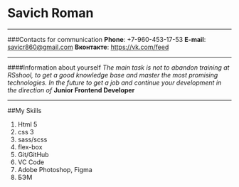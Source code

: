 # Savich Roman 
******
###Contacts for communication
**Phone**: +7-960-453-17-53
**E-mail**: savicr860@gmail.com
**Вконтакте**: https://vk.com/feed
*******
####Information about yourself
_The main task is not to abandon training at RSshool, to get a good knowledge base and master the most promising technologies. In the future to get a job and continue your development in the direction of_ **Junior Frontend Developer**
*********
##My Skills
1. Html 5
2. css 3
3. sass/scss
4. flex-box
5. Git/GitHub
6. VC Code
7. Adobe Photoshop, Figma
8. БЭМ